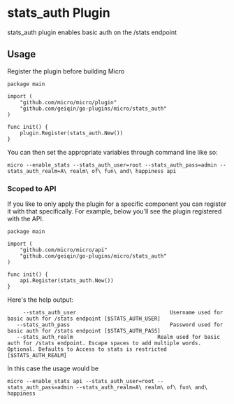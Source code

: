 # stats_auth Plugin

stats_auth plugin enables basic auth on the /stats endpoint  

## Usage

Register the plugin before building Micro  

```
package main

import (
	"github.com/micro/micro/plugin"
	"github.com/geiqin/go-plugins/micro/stats_auth"
)

func init() {
	plugin.Register(stats_auth.New())
}
```

You can then set the appropriate variables through command line like so:  

```
micro --enable_stats --stats_auth_user=root --stats_auth_pass=admin --stats_auth_realm=A\ realm\ of\ fun\ and\ happiness api
```

### Scoped to API

If you like to only apply the plugin for a specific component you can register it with that specifically.
For example, below you'll see the plugin registered with the API.  

```
package main

import (
	"github.com/micro/micro/api"
	"github.com/geiqin/go-plugins/micro/stats_auth"
)

func init() {
	api.Register(stats_auth.New())
}
```

Here's the help output:

```
	 --stats_auth_user 								Username used for basic auth for /stats endpoint [$STATS_AUTH_USER]
   --stats_auth_pass 								Password used for basic auth for /stats endpoint [$STATS_AUTH_PASS]
   --stats_auth_realm 							Realm used for basic auth for /stats endpoint. Escape spaces to add multiple words. Optional. Defaults to Access to stats is restricted [$STATS_AUTH_REALM]
```

In this case the usage would be

```
micro --enable_stats api --stats_auth_user=root --stats_auth_pass=admin --stats_auth_realm=A\ realm\ of\ fun\ and\ happiness
```
